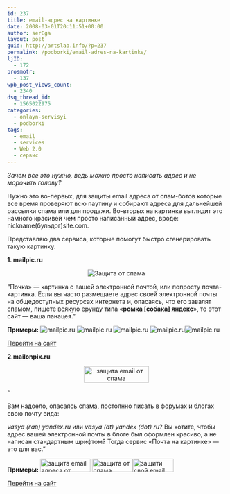```yaml
---
id: 237
title: email-адрес на картинке
date: 2008-03-01T20:11:51+00:00
author: serEga
layout: post
guid: http://artslab.info/?p=237
permalink: /podborki/email-adres-na-kartinke/
ljID:
  - 172
prosmotr:
  - 137
wpb_post_views_count:
  - 2340
dsq_thread_id:
  - 1565022975
categories:
  - onlayn-servisyi
  - podborki
tags:
  - email
  - services
  - Web 2.0
  - сервис
---
```

_Зачем все это нужно, ведь можно просто написать адрес и не морочить голову?_

Нужно это во-первых, для защиты email адреса от спам-ботов которые все время проверяют всю паутину и собирают адреса для дальнейшей рассылки спама или для продажи. Во-вторых на картинке выглядит это намного красивей чем просто написанный адрес, вроде: nickname(бульдог)site.com.

Представляю два сервиса, которые помогут быстро сгенерировать такую картинку.

**1. mailpic.ru**

<p style="text-align: center">
  <img src="http://img513.imageshack.us/img513/1353/mailau4.gif" alt="Защита от спама" />
</p>

&#8220;Почка» — картинка с вашей электронной почтой, или попросту <span class="pochka">поч</span>та-<span class="pochka">ка</span>ртинка. Если вы часто размещаете адрес своей электронной почты на общедоступных ресурсах интернета и, опасаясь, что его завалят спамом, пишете всякую ерунду типа <span class="nobr">«<strong>ромка [собака] яндекс</strong>»</span>, то этот сайт — ваша панацея.&#8221;

**Примеры:**  ![mailpic.ru](http://www.mailpic.ru/?RlLnJ1XC90OAequalsequalsbWFpbEB3ZWJzaX "mailpic.ru") ![mailpic.ru](http://www.mailpic.ru/?RlLnJ1XC90MQequalsequalsbWFpbEB3ZWJzaX "mailpic.ru") ![mailpic.ru](http://www.mailpic.ru/?RlLnJ1XC90NQequalsequalsbWFpbEB3ZWJzaX "mailpic.ru") ![mailpic.ru](http://www.mailpic.ru/?RlLnJ1XC90MTEequalsbWFpbEB3ZWJzaX "mailpic.ru")![mailpic.ru](http://www.mailpic.ru/?RlLnJ1XC90MgequalsequalsbWFpbEB3ZWJzaX "mailpic.ru")

<a href="http://mailpic.ru/" target="_blank">Перейти на сайт</a>

**2.mailonpix.ru**

<p style="text-align: center">
  <img src="http://www.mailonpix.ru/img/logo.gif" title="защита email от спама" alt="защита email от спама" border="0" height="38" width="150" />
</p>

[<img src="http://counter.rambler.ru/top100.cnt?1045433" border="0" height="1" width="1" />](http://top100.rambler.ru/top100/)<!--end of Top100 code-->&#8220;

<!--– google_ad_section_start –-->Вам надоело, опасаясь спама, постоянно писать в форумах и блогах свою почту вида:



<nobr>_vasya (гав) yandex.ru_</nobr> или <nobr>_vasya (at) yandex (dot) ru_</nobr>? Вы хотите, чтобы адрес вашей электронной почты в блоге был оформлен красиво, а не написан стандартным шрифтом? Тогда сервис «Почта на картинке» — это для вас.&#8221;

**Примеры:**  <img src="http://www.mailonpix.ru/images/a92b4fe035f4561c355b5dfe206914cd.gif" title="защита email адреса от спама" alt="защита email адреса от спама" border="0" height="31" width="116" /> <img src="http://www.mailonpix.ru/images/8e91e9ff292d3b003f59830aeccb89e7.gif" title="защита от спама" alt="защита от спама" border="0" height="31" width="94" /><img src="http://www.mailonpix.ru/images/12f0dfe8d0e1402f5b7fbdc934f86b7a.gif" title="защити свой email от спама" alt="защити свой email от спама" border="0" height="31" width="94" />

<a href="http://www.mailonpix.ru/" target="_blank">Перейти на сайт</a>